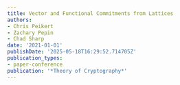 ```yaml
---
title: Vector and Functional Commitments from Lattices
authors:
- Chris Peikert
- Zachary Pepin
- Chad Sharp
date: '2021-01-01'
publishDate: '2025-05-18T16:29:52.714705Z'
publication_types:
- paper-conference
publication: '*Theory of Cryptography*'
---
```

